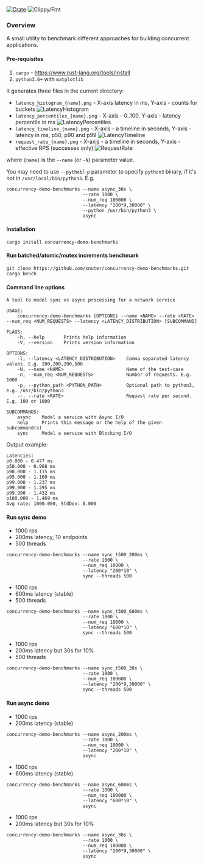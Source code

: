 [![Crate](https://img.shields.io/crates/v/concurrency-demo-benchmarks.svg)](https://crates.io/crates/concurrency-demo-benchmarks)
![Clippy/Fmt](https://github.com/xnuter/concurrency-demo-benchmarks/workflows/Clippy/Fmt/badge.svg)

### Overview

A small utility to benchmark different approaches for building concurrent applications.

#### Pre-requisites

1. `cargo` - https://www.rust-lang.org/tools/install
1. `python3.6+` with `matplotlib`

It generates three files in the current directory:

* `latency_histogram_{name}.png` - X-axis latency in ms, Y-axis - counts for buckets
![LatencyHistogram](./figures/latency_histogram_async_200ms.png)
* `latency_percentiles_{name}.png` - X-axis - 0..100. Y-axis - latency percentile in ms
![LatencyPercentiles](./figures/latency_percentiles_async_200ms.png)
* `latency_timeline_{name}.png` - X-axis - a timeline in seconds, Y-axis - latency in ms, p50, p90 and p99
![LatencyTimeline](./figures/latency_timeline_async_200ms.png)
* `request_rate_{name}.png` - X-axis - a timeline in seconds, Y-axis - effective RPS (successes only)
![RequestRate](./figures/request_rate_async_200ms.png)

where `{name}` is the `--name` (or `-N`) parameter value.

You may need to use `--pythob`/`-p` parameter to specify `python3` binary, if it's not in `/usr/local/bin/python3`. E.g.

```
concurrency-demo-benchmarks --name async_30s \
                            --rate 1000 \
                            --num_req 100000 \
                            --latency "200*9,30000" \
                            --python /usr/bin/python3 \
                            async
```

#### Installation

```
cargo install concurrency-demo-benchmarks  
```


#### Run batched/atomic/mutex increments benchmark
```
git clone https://github.com/xnuter/concurrency-demo-benchmarks.git
cargo bench
```

#### Command line options

```
A tool to model sync vs async processing for a network service

USAGE:
    concurrency-demo-benchmarks [OPTIONS] --name <NAME> --rate <RATE> --num_req <NUM_REQUESTS> --latency <LATENCY_DISTRIBUTION> [SUBCOMMAND]

FLAGS:
    -h, --help       Prints help information
    -V, --version    Prints version information

OPTIONS:
    -l, --latency <LATENCY_DISTRIBUTION>    Comma separated latency values. E.g. 200,200,200,500
    -N, --name <NAME>                       Name of the test-case
    -n, --num_req <NUM_REQUESTS>            Number of requests. E.g. 1000
    -p, --python_path <PYTHON_PATH>         Optional path to python3, e.g. /usr/bin/python3
    -r, --rate <RATE>                       Request rate per second. E.g. 100 or 1000

SUBCOMMANDS:
    async    Model a service with Async I/O
    help     Prints this message or the help of the given subcommand(s)
    sync     Model a service with Blocking I/O

```

Output example:
```
Latencies:
p0.000 - 0.477 ms
p50.000 - 0.968 ms
p90.000 - 1.115 ms
p95.000 - 1.169 ms
p99.000 - 1.237 ms
p99.900 - 1.295 ms
p99.990 - 1.432 ms
p100.000 - 1.469 ms
Avg rate: 1000.000, StdDev: 0.000
``` 

#### Run sync demo
* 1000 rps
* 200ms latency, 10 endpoints
* 500 threads
```
concurrency-demo-benchmarks --name sync_t500_200ms \
                            --rate 1000 \
                            --num_req 10000 \
                            --latency "200*10" \
                            sync --threads 500
```

* 1000 rps
* 600ms latency (stable)
* 500 threads
```
concurrency-demo-benchmarks --name sync_t500_600ms \
                            --rate 1000 \
                            --num_req 10000 \
                            --latency "600*10" \
                            sync --threads 500
```

* 1000 rps
* 200ms latency but 30s for 10%
* 500 threads
```
concurrency-demo-benchmarks --name sync_t500_30s \
                            --rate 1000 \
                            --num_req 100000 \
                            --latency "200*9,30000" \
                            sync --threads 500
```

#### Run async demo
* 1000 rps
* 200ms latency (stable)
```
concurrency-demo-benchmarks --name async_200ms \
                            --rate 1000 \
                            --num_req 10000 \
                            --latency "200*10" \
                            async
```

* 1000 rps
* 600ms latency (stable)
```
concurrency-demo-benchmarks --name async_600ms \
                            --rate 1000 \
                            --num_req 100000 \
                            --latency "600*10" \
                            async
```

* 1000 rps
* 200ms latency but 30s for 10%
```
concurrency-demo-benchmarks --name async_30s \
                            --rate 1000 \
                            --num_req 100000 \
                            --latency "200*9,30000" \
                            async
```

